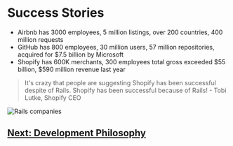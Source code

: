 # Success Stories
- Airbnb has 3000 employees, 5 million listings, over 200 countries, 400 million requests
- GitHub has 800 employees, 30 million users, 57 million repositories, acquired for $7.5 billion by Microsoft
- Shopify has 600K merchants, 300 employees total gross exceeded $55 billion, $590 million revenue last year

> It's crazy that people are suggesting Shopify has been successful despite of Rails. Shopify has been successful because of Rails! - Tobi Lutke, Shopify CEO

![Rails companies](https://codica-images-staging.s3.eu-central-1.amazonaws.com/2922741304d740fd80ad4a484cb5dee1.jpg)

 ## [Next: Development Philosophy](04_PHILOSOPHY.md)